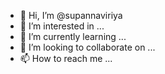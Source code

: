 - 👋 Hi, I’m @supannaviriya
- 👀 I’m interested in ...
- 🌱 I’m currently learning ...
- 💞️ I’m looking to collaborate on ...
- 📫 How to reach me ...

<!---
supannaviriya/supannaviriya is a ✨ special ✨ repository because its `README.md` (this file) appears on your GitHub profile.
You can click the Preview link to take a look at your changes.
--->

